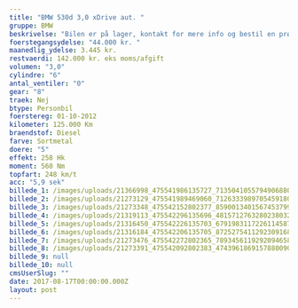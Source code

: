 ```yaml
---
title: "BMW 530d 3,0 xDrive aut. "
gruppe: BMW
beskrivelse: "Bilen er på lager, kontakt for mere info og bestil en prøvetur.\n\n - Fri km. \n\n - Klar til levering.\n\n - Mulighed for mekaniskgaranti.\n\n  ✔ Ingen km-begrænsning: Kør så meget du vil i hele perioden.\n\n ✔ Garantiforsikring tilbydes: Ingen uventede værksteds regninger.\n\n ✔ Mulighed for billig forsikring \n\n ✔ Vaskekort til Cirkel K: Vask bilen i hele landet hos Cirkel K.\n\n ✔ Skal vi hjælpe dig med at finde drømmebilen, tilbyder vi Danmarks bedste leasingpakker.\n\n  \n"
foerstegangsydelse: "44.000 kr. "
maanedlig_ydelse: 3.445 kr.
restvaerdi: 142.000 kr. eks moms/afgift
volumen: "3,0"
cylindre: "6"
antal_ventiler: "0"
gear: "8"
traek: Nej
btype: Personbil
foerstereg: 01-10-2012
kilometer: 125.000 Km
braendstof: Diesel
farve: Sortmetal
doere: "5"
effekt: 258 Hk
moment: 560 Nm
topfart: 248 km/t
acc: "5,9 sek"
billede_1: /images/uploads/21366998_475541986135727_7135041055794906880_o.jpg
billede_2: /images/uploads/21273129_475541989469060_7126333989705459180_o.jpg
billede_3: /images/uploads/21273348_475542152802377_8590013401567453799_o.jpg
billede_4: /images/uploads/21319113_475542296135696_4815712763280238032_o.jpg
billede_5: /images/uploads/21316450_475542226135703_6791983117226114587_o.jpg
billede_6: /images/uploads/21316184_475542206135705_8725275411292309168_o.jpg
billede_7: /images/uploads/21273476_475542272802365_7893456119292094658_o.jpg
billede_8: /images/uploads/21273391_475542092802383_4743961869157880090_o.jpg
billede_9: null
billede_10: null
cmsUserSlug: ""
date: 2017-08-17T00:00:00.000Z
layout: post
---
```


